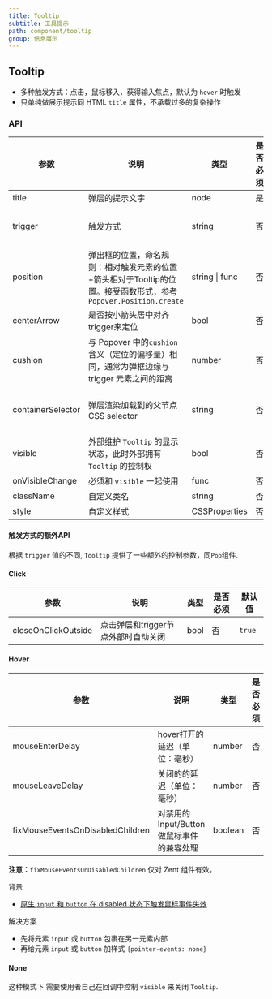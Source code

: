 ```yaml
---
title: Tooltip
subtitle: 工具提示
path: component/tooltip
group: 信息展示
---
```


## Tooltip
- 多种触发方式：点击，鼠标移入，获得输入焦点，默认为 `hover` 时触发
- 只单纯做展示提示同 HTML `title` 属性，不承载过多的复杂操作

### API

| 参数        |   说明       | 类型     | 是否必须    | 默认值      | 备选值     |
| ------------| ----------- | -------- | ---------- | ---------- | ---------- |
| title | 弹层的提示文字 | node | 是 | | |
| trigger | 触发方式 | string | 否 | `'hover'` | `'click'`, `'hover'`, `'focus'`, `'none'` |
| position | 弹出框的位置，命名规则：相对触发元素的位置+箭头相对于Tooltip的位置。接受函数形式，参考 `Popover.Position.create` | string \| func | 否 | `'top-center'` |  |
| centerArrow | 是否按小箭头居中对齐trigger来定位 | bool | 否 | `false` |  |
| cushion | 与 Popover 中的`cushion`含义（定位的偏移量）相同，通常为弹框边缘与 trigger 元素之间的距离 | number | 否 | `10` |  |
| containerSelector | 弹层渲染加载到的父节点CSS selector | string | 否 | `'body'` | 所有合法的CSS selector |
| visible | 外部维护 `Tooltip` 的显示状态，此时外部拥有 `Tooltip` 的控制权 | bool | 否 |  | |
| onVisibleChange | 必须和 `visible` 一起使用 | func | 否 | | |
| className | 自定义类名 | string | 否 | `''` |  |
| style | 自定义样式 | CSSProperties | 否 |  |  |

#### 触发方式的额外API

根据 `trigger` 值的不同, `Tooltip` 提供了一些额外的控制参数，同`Pop`组件.

#### Click

| 参数 | 说明 | 类型 | 是否必须 | 默认值 |
|------|------|------|--------|-------|
| closeOnClickOutside | 点击弹层和trigger节点外部时自动关闭 | bool | 否 | `true` |

#### Hover

| 参数 | 说明 | 类型 | 是否必须 | 默认值 |
|------|------|------|--------|-------|
| mouseEnterDelay | hover打开的延迟（单位：毫秒） | number | 否 | `160` |
| mouseLeaveDelay | 关闭的的延迟（单位：毫秒） | number | 否 | `160` |
| fixMouseEventsOnDisabledChildren | 对禁用的 Input/Button 做鼠标事件的兼容处理 | boolean | 否 | `false` |

**注意：**`fixMouseEventsOnDisabledChildren` 仅对 Zent 组件有效。

背景

- [原生 `input` 和 `button` 在 disabled 状态下触发鼠标事件失效](https://github.com/youzan/zent/issues/142)

解决方案

- 先将元素 `input` 或 `button` 包裹在另一元素内部
- 再给元素 `input` 或 `button` 加样式 `{pointer-events: none}`

#### None

这种模式下 需要使用者自己在回调中控制 `visible` 来关闭 `Tooltip`.
